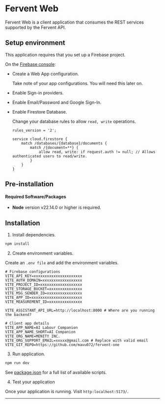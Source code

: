 # Fervent Web

Fervent Web is a client application that consumes the REST services supported by the Fervent API.


## Setup environment

This application requires that you set up a Firebase project.

On the [Firebase console](https://console.firebase.google.com/u/1/):
- Create a Web App configuration.

    Take note of your app configurations. You will need this later on.

- Enable Sign-in providers.

- Enable Email/Password and Google Sign-In.

- Enable Firestore Database.

    Change your database rules to allow `read, write` operations.

    ```
    rules_version = '2';

    service cloud.firestore {
        match /databases/{database}/documents {
            match /{document=**} {
                allow read, write: if request.auth != null; // Allows authenticated users to read/write.
            }
        }
    }
    ```


## Pre-installation

#### Required Software/Packages

- **Node** version v22.14.0 or higher is required.


## Installation

1. Install dependencies.

```zsh
npm install
```

2. Create environment variables.

Create an `.env file` and add the environment variables.

```env
# Firebase configurations
VITE_API_KEY=xxxxxxxxxxxxxxxxxxxxxx
VITE_AUTH_DOMAIN=xxxxxxxxxxxxxxxxxx
VITE_PROJECT_ID=xxxxxxxxxxxxxxxxxxx
VITE_STORAGE_BUCKET=xxxxxxxxxxxxxxx
VITE_MSG_SENDER_ID=xxxxxxxxxxxxxxxx
VITE_APP_ID=xxxxxxxxxxxxxxxxxxxxxxx
VITE_MEASUREMENT_ID=xxxxxxxxxxxxxxx

VITE_ASSISTANT_API_URL=http://localhost:8000 # Where are you running the backend?

# Client app details
VITE_APP_NAME=AI Labour Companion
VITE_APP_NAME_SHORT=AI Companion
VITE_ORG_NAME=MENITY INC.
VITE_ORG_SUPPORT_EMAIL=xxxxx@gmail.com # Replace with valid email
VITE_GIT_REPO=https://github.com/mavu072/fervent-one
```

3. Run application.

```zsh
npm run dev
```

See [package.json](./package.json) for a full list of available scripts.

4. Test your application

Once your application is running. Visit `http:localhost:5173/`.

---